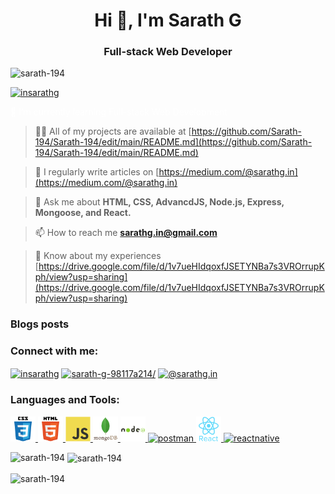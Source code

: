 <h1 align="center">Hi 👋, I'm Sarath G</h1>
<h3 align="center">Full-stack Web Developer</h3>

<p align="left"> <img src="https://komarev.com/ghpvc/?username=sarath-194&label=Profile%20views&color=0e75b6&style=flat" alt="sarath-194" /> </p>

<p align="left"> <a href="https://twitter.com/insarathg" target="blank"><img src="https://img.shields.io/twitter/follow/insarathg?logo=twitter&style=for-the-badge" alt="insarathg" /></a> </p>

<p type='circle', style="color:white"> 🌱 I’m currently learning Full-stack Web Development </p>

> 👨‍💻 All of my projects are available at [https://github.com/Sarath-194/Sarath-194/edit/main/README.md](https://github.com/Sarath-194/Sarath-194/edit/main/README.md)

> 📝 I regularly write articles on [https://medium.com/@sarathg.in](https://medium.com/@sarathg.in)

> 💬 Ask me about **HTML, CSS, AdvancdJS, Node.js, Express, Mongoose, and React.**

> 📫 How to reach me **sarathg.in@gmail.com**

> 📄 Know about my experiences [https://drive.google.com/file/d/1v7ueHIdqoxfJSETYNBa7s3VROrrupKph/view?usp=sharing](https://drive.google.com/file/d/1v7ueHIdqoxfJSETYNBa7s3VROrrupKph/view?usp=sharing)

### Blogs posts
<!-- BLOG-POST-LIST:START -->
<!-- BLOG-POST-LIST:END -->

<h3 align="left">Connect with me:</h3>
<p align="left">
<a href="https://twitter.com/insarathg" target="_blank"><img align="center" src="https://raw.githubusercontent.com/rahuldkjain/github-profile-readme-generator/master/src/images/icons/Social/twitter.svg" alt="insarathg" height="30" width="40" /></a>
<a href="https://linkedin.com/in/sarath-g-98117a214/" target="_blank"><img align="center" src="https://raw.githubusercontent.com/rahuldkjain/github-profile-readme-generator/master/src/images/icons/Social/linked-in-alt.svg" alt="sarath-g-98117a214/" height="30" width="40" /></a>
<a href="https://medium.com/@sarathg.in" target="_blank"><img align="center" src="https://raw.githubusercontent.com/rahuldkjain/github-profile-readme-generator/master/src/images/icons/Social/medium.svg" alt="@sarathg.in" height="30" width="40" /></a>
</p>

<h3 align="left">Languages and Tools:</h3>
<p align="left"> <a href="https://www.w3schools.com/css/" target="blank" rel="noreferrer"> <img src="https://raw.githubusercontent.com/devicons/devicon/master/icons/css3/css3-original-wordmark.svg" alt="css3" width="40" height="40"/> </a> <a href="https://www.w3.org/html/" target="blank" rel="noreferrer"> <img src="https://raw.githubusercontent.com/devicons/devicon/master/icons/html5/html5-original-wordmark.svg" alt="html5" width="40" height="40"/> </a> <a href="https://developer.mozilla.org/en-US/docs/Web/JavaScript" target="_blank" rel="noreferrer"> <img src="https://raw.githubusercontent.com/devicons/devicon/master/icons/javascript/javascript-original.svg" alt="javascript" width="40" height="40"/> </a> <a href="https://www.mongodb.com/" target="_blank" rel="noreferrer"> <img src="https://raw.githubusercontent.com/devicons/devicon/master/icons/mongodb/mongodb-original-wordmark.svg" alt="mongodb" width="40" height="40"/> </a> <a href="https://nodejs.org" target="_blank" rel="noreferrer"> <img src="https://raw.githubusercontent.com/devicons/devicon/master/icons/nodejs/nodejs-original-wordmark.svg" alt="nodejs" width="40" height="40"/> </a> <a href="https://postman.com" target="_blank" rel="noreferrer"> <img src="https://www.vectorlogo.zone/logos/getpostman/getpostman-icon.svg" alt="postman" width="40" height="40"/> </a> <a href="https://reactjs.org/" target="_blank" rel="noreferrer"> <img src="https://raw.githubusercontent.com/devicons/devicon/master/icons/react/react-original-wordmark.svg" alt="react" width="40" height="40"/> </a> <a href="https://reactnative.dev/" target="_blank" rel="noreferrer"> <img src="https://reactnative.dev/img/header_logo.svg" alt="reactnative" width="40" height="40"/> </a> </p>

<p><img align="left" src="https://github-readme-stats.vercel.app/api/top-langs?username=sarath-194&show_icons=true&locale=en&layout=compact" alt="sarath-194" /></p>

<p>&nbsp;<img align="center" src="https://github-readme-stats.vercel.app/api?username=sarath-194&show_icons=true&locale=en" alt="sarath-194" /></p>

<p><img align="center" src="https://github-readme-streak-stats.herokuapp.com/?user=sarath-194&" alt="sarath-194" /></p>

